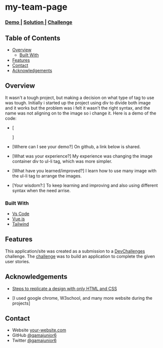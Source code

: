 # my-team-page

  <h3>
    <a href="https://{your-demo-link.your-domain}">
      Demo
    </a>
    <span> | </span>
    <a href="https://{your-url-to-the-solution}">
      Solution
    </a>
    <span> | </span>
    <a href="https://devchallenges.io/challenges/hhmesazsqgKXrTkYkt0U">
      Challenge
    </a>
  </h3>
</div>

<!-- TABLE OF CONTENTS -->

## Table of Contents

- [Overview](#overview)
  - [Built With](#built-with)
- [Features](#features)
- [Contact](#contact)
- [Acknowledgements](#acknowledgements)

<!-- OVERVIEW -->

## Overview


It wasn't a tough project, but making a decision on what type of tag to use was tough. Initially i started  up the project using div to divide both image and it works but the problem was i felt it wasn't the right syntax, and the name was not aligning on to the image so i change it. Here is a demo of the code:

 - [ 
    <!--<div class="Photos">
    <div class="Album_1">
        <img src="/images/photo1.png" alt="photo1">
        <span> PRODUCT OWNER</span>
        <p class="p">Bill Mahoney</p>
        <img src="/images/photo2.png" class="photo" alt="photo2">
        <span>ART DIRECTOR</span>
        <p class="p">Saba Cabrera</p>
        <img src="/images/photo3.png" alt="photo3">
       <span> TECH LEAD </span>
       <p class="p">Shae Le</p>
      </div>
        <div class="Album_2">
        <img src="/images/photo4.png" alt="photo4">
        <span> UX DESIGNER</span>
        <p class="p">Skylah</p>
        <img src="/images/photo5.png" class="photo" alt="photo5">
         <span>DEVELOPER</span>
        <p class="p">Griff Richards</p>
        <img src="/images/photo6.png" alt="photo6S">
         <span>DEVELOPER</span>
        <p class="p">Star John</p>
      </div>
    </div>-->]


- [Where can I see your demo?]
On github, a link below is shared.

- [What was your experience?]
My experience was changing the image container div to ul-li tag, which was more simpler.
- [What have you learned/improved?]
I learn how to use many image with the ul-li tag to arrange the images. 
- [Your wisdom?:]
To keep learning and improving and also using different syntax when the need arrise.


### Built With

<!-- This section should list any major frameworks that you built your project using. Here are a few examples.-->

- [Vs Code](https://r.org/)
- [Vue.js](https://vuejs.org/)
- [Tailwind](https://tailwindcss.com/)

## Features

<!-- List the features of your application or follow the template. Don't share the figma file here :) -->

This application/site was created as a submission to a [DevChallenges](https://devchallenges.io/challenges) challenge. The [challenge](https://devchallenges.io/challenges/hhmesazsqgKXrTkYkt0U) was to build an application to complete the given user stories.


## Acknowledgements

<!-- This section should list any articles or add-ons/plugins that helps you to complete the project. This is optional but it will help you in the future. For exmpale -->

- [Steps to replicate a design with only HTML and CSS](https://devchallenges-blogs.web.app/how-to-replicate-design/)

- [I used google chrome, W3school, and many more website during the projects]

## Contact

- Website [your-website.com](https://{your-web-site-link})
- GitHub [@gamajunior6](https://{github.com/your-usermame})
- Twitter [@gamajunior6](https://{twitter.com/your-username})
